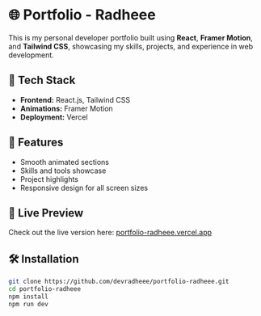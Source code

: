 # 🌐 Portfolio - Radheee

This is my personal developer portfolio built using **React**, **Framer Motion**, and **Tailwind CSS**, showcasing my skills, projects, and experience in web development.

## 🚀 Tech Stack

- **Frontend:** React.js, Tailwind CSS
- **Animations:** Framer Motion
- **Deployment:** Vercel

## 📂 Features

- Smooth animated sections
- Skills and tools showcase
- Project highlights
- Responsive design for all screen sizes

## 📸 Live Preview

Check out the live version here: [portfolio-radheee.vercel.app](https://portfolio-radheee.vercel.app)

## 🛠️ Installation

```bash
git clone https://github.com/devradheee/portfolio-radheee.git
cd portfolio-radheee
npm install
npm run dev
